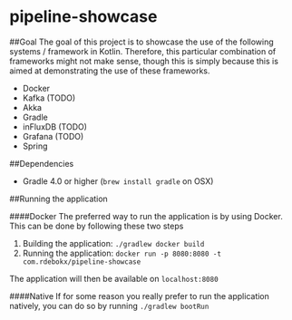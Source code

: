 # pipeline-showcase

##Goal
The goal of this project is to showcase the use of the following systems / framework in Kotlin. Therefore, 
this particular combination of frameworks might not make sense, though this is simply because this is aimed at 
demonstrating the use of these frameworks.

- Docker
- Kafka (TODO)
- Akka
- Gradle
- inFluxDB (TODO)
- Grafana (TODO)
- Spring

##Dependencies
- Gradle 4.0 or higher (`brew install gradle` on OSX)

##Running the application

####Docker
The preferred way to run the application is by using Docker. This can be done by following these two steps
1. Building the application: `./gradlew docker build`
2. Running the application: `docker run -p 8080:8080 -t com.rdebokx/pipeline-showcase` 

The application will then be available on `localhost:8080`

####Native
If for some reason you really prefer to run the application natively, you can do so by running
`./gradlew bootRun`